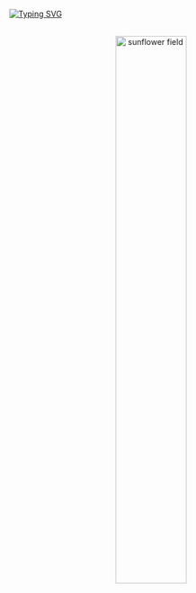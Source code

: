 <a href="https://git.io/typing-svg"><img src="https://readme-typing-svg.demolab.com?font=+Sedan&pause=1000&color=CA920B&random=true&width=435&lines=I'm+a+lovely+sunflower+girl!+%F0%9F%8C%BB%E2%98%80%EF%B8%8F" alt="Typing SVG" /></a>

<br>

<div align=center>
<img src="https://cdn.dribbble.com/users/114039/screenshots/3405025/plant_dribbble.gif" alt="sunflower field" width="50%"/>
</div>

<br>

